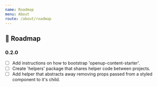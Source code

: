 ```yaml
---
name: Roadmap
menu: About
route: /about/roadmap
---
```


## 🚚 Roadmap

### **0.2.0**
- [ ] Add instructions on how to bootstrap 'openup-content-starter'.
- [ ] Create 'helpers' package that shares helper code between projects.
- [ ] Add helper that abstracts away removing props passed from a styled component to it's child.
